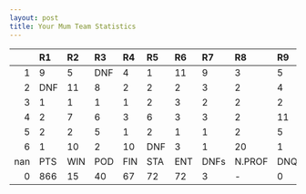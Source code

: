 ```yaml
---
layout: post 
title: Your Mum Team Statistics
--- 
```


|     | R1   | R2   | R3   | R4   | R5   | R6   | R7   | R8     | R9   | R10   | R11   | R12   | Points   | Pos   |
|----:|:-----|:-----|:-----|:-----|:-----|:-----|:-----|:-------|:-----|:------|:------|:------|:---------|:------|
|   1 | 9    | 5    | DNF  | 4    | 1    | 11   | 9    | 3      | 5    | 3     | 2     | 9     | 95.0     | 3.0   |
|   2 | DNF  | 11   | 8    | 2    | 2    | 2    | 3    | 2      | 4    | 1     | 1     | 6     | 137.0    | 2.0   |
|   3 | 1    | 1    | 1    | 1    | 2    | 3    | 2    | 2      | 2    | DNF   | 2     | 1     | 227.0    | 1.0   |
|   4 | 2    | 7    | 6    | 3    | 6    | 3    | 3    | 2      | 11   | 1     | 10    | 14    | 118.0    | 3.0   |
|   5 | 2    | 2    | 5    | 1    | 2    | 1    | 1    | 2      | 5    | DNF   | 10    | 7     | 160.0    | 1.0   |
|   6 | 1    | 10   | 2    | 10   | DNF  | 3    | 1    | 20     | 1    | 13    | 7     | 5     | 129.0    | 2.0   |
| nan | PTS  | WIN  | POD  | FIN  | STA  | ENT  | DNFs | N.PROF | DNQ  | %FIN  | PPR   | BST   | CHA      | RNK   |
|   0 | 866  | 15   | 40   | 67   | 72   | 72   | 3    | -      | 0    | 93.1  | 12.03 | 1     | 2        | 2     |